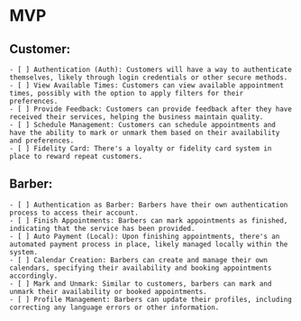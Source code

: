 # MVP

## Customer:
    - [ ] Authentication (Auth): Customers will have a way to authenticate themselves, likely through login credentials or other secure methods.
    - [ ] View Available Times: Customers can view available appointment times, possibly with the option to apply filters for their preferences.
    - [ ] Provide Feedback: Customers can provide feedback after they have received their services, helping the business maintain quality.
    - [ ] Schedule Management: Customers can schedule appointments and have the ability to mark or unmark them based on their availability and preferences.
    - [ ] Fidelity Card: There's a loyalty or fidelity card system in place to reward repeat customers.

## Barber: 
    - [ ] Authentication as Barber: Barbers have their own authentication process to access their account.
    - [ ] Finish Appointments: Barbers can mark appointments as finished, indicating that the service has been provided.
    - [ ] Auto Payment (Local): Upon finishing appointments, there's an automated payment process in place, likely managed locally within the system.
    - [ ] Calendar Creation: Barbers can create and manage their own calendars, specifying their availability and booking appointments accordingly.
    - [ ] Mark and Unmark: Similar to customers, barbers can mark and unmark their availability or booked appointments.
    - [ ] Profile Management: Barbers can update their profiles, including correcting any language errors or other information.